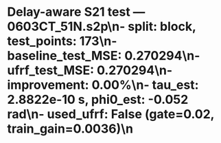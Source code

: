 # Delay-aware S21 test — 0603CT_51N.s2p\n- split: block, test_points: 173\n- baseline_test_MSE: 0.270294\n- ufrf_test_MSE: 0.270294\n- improvement: 0.00%\n- tau_est: 2.8822e-10 s, phi0_est: -0.052 rad\n- used_ufrf: False (gate=0.02, train_gain=0.0036)\n